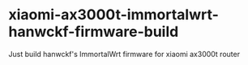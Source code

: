 # xiaomi-ax3000t-immortalwrt-hanwckf-firmware-build
Just build hanwckf's ImmortalWrt firmware for xiaomi ax3000t router

